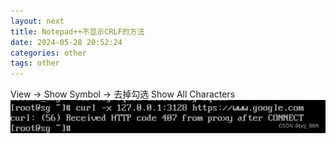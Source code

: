 ```yaml
---
layout: next
title: Notepad++不显示CRLF的方法
date: 2024-05-28 20:52:24
categories: other
tags: other
---
```


View -> Show Symbol -> 去掉勾选 Show All Characters
![](image1.png)
